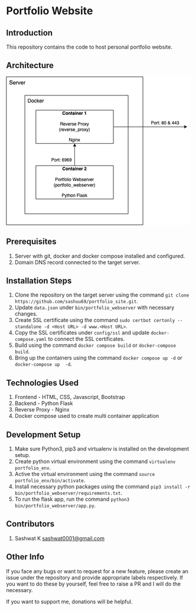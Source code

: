 # Portfolio Website

## Introduction

This repository contains the code to host personal portfolio website. 

## Architecture

![Architecture](docs/portfolio-website-architecture.jpg)

## Prerequisites

1. Server with git, docker and docker compose installed and configured.
2. Domain DNS record connected to the target server.

## Installation Steps

1. Clone the repository on the target server using the command `git clone https://github.com/sashuu69/portfolio_site.git`.
2. Update `data.json` under `bin/portfolio_webserver` with necessary changes.
3. Create SSL certificate using the command `sudo certbot certonly --standalone -d <Host URL> -d www.<Host URL>`.
4. Copy the SSL certificates under `config/ssl` and update `docker-compose.yaml` to connect the SSL certificates.
5. Build using the command `docker compose build` or `docker-compose build`.
6. Bring up the containers using the command `docker compose up -d` or `docker-compose up  -d`.

## Technologies Used

1. Frontend - HTML, CSS, Javascript, Bootstrap
2. Backend - Python Flask
3. Reverse Proxy - Nginx
4. Docker compose used to create multi container application

## Development Setup

1. Make sure Python3, pip3 and virtualenv is installed on the development setup.
2. Create python virtual environment using the command `virtualenv portfolio_env`.
3. Active the virtual environment using the command `source portfolio_env/bin/activate`.
4. Install necessary python packages using the command `pip3 install -r bin/portfolio_webserver/requirements.txt`.
5. To run the flask app, run the command `python3 bin/portfolio_webserver/app.py`.

## Contributors

1. Sashwat K <sashwat0001@gmail.com>

## Other Info

If you face any bugs or want to request for a new feature, please create an issue under the repository and provide appropriate labels respectively. If you want to do these by yourself, feel free to raise a PR and I will do the necessary.

If you want to support me, donations will be helpful.
